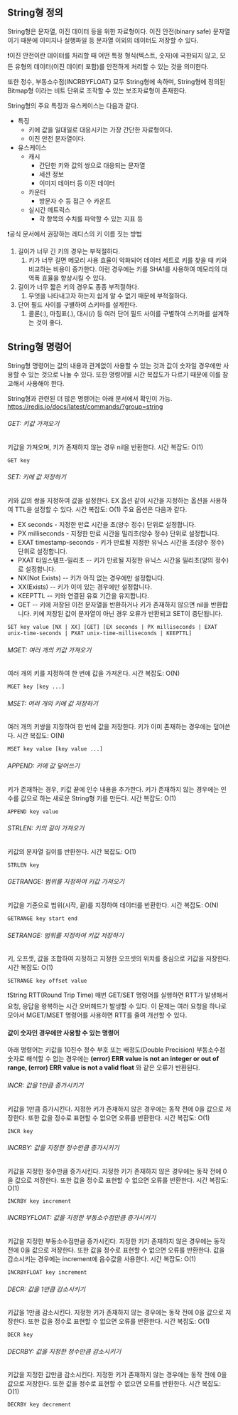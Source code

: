 ## String형 정의
String형은 문자열, 이진 데이터 등을 위한 자료형이다. 이진 안전(binary safe) 문자열이기 때문에 이미지나 실행파일 등 문자열 이외의 데이터도 저장할 수 있다. 

❗️이진 안전이란 데이터를 처리할 때 어떤 특정 형식(텍스트, 숫자)에 국한되지 않고, 모든 유형의 데이터(이진 데이터 포함)를 안전하게 처리할 수 있는 것을 의미한다.

또한 정수, 부동소수점(INCRBYFLOAT) 모두 String형에 속하며, String형에 정의된 Bitmap형 이라는 비트 단위로 조작할 수 있는 보조자료형이 존재한다. 

String형의 주요 특징과 유스케이스는 다음과 같다.
- 특징
	- 키에 값을 일대일로 대응시키는 가장 간단한 자료형이다.
	- 이진 안전 문자열이다.
- 유스케이스
	- 캐시
		- 간단한 키와 값의 쌍으로 대응되는 문자열
		- 세션 정보
		- 이미지 데이터 등 이진 데이터
	- 카운터
		- 방문자 수 등 접근 수 카운트
	- 실시간 메트릭스
		- 각 항목의 수치를 파악할 수 있는 지표 등

❗️공식 문서에서 권장하는 레디스의 키 이름 짓는 방법
1. 길이가 너무 긴 키의 경우는 부적절하다.
	1. 키가 너무 길면 메모리 사용 효율이 악화되어 데이터 세트로 키를 찾을 때 키와 비교하는 비용이 증가한다. 이런 경우에는 키를 SHA1를 사용하여 메모리의 대역폭 효율을 향상시킬 수 있다.
2. 길이가 너무 짧은 키의 경우도 종종 부적절하다.
	1. 무엇을 나타내고자 하는지 쉽게 알 수 없기 때문에 부적절하다.
3. 단어 필드 사이를 구별하여 스키마를 설계한다.
	1. 콜론(:), 마침표(.), 대시(/) 등 여러 단어 필드 사이를 구별하여 스키마를 설계하는 것이 좋다.
## String형 명렁어
String형 명령어는 값의 내용과 관계없이 사용할 수 있는 것과 값이 숫자일 경우에만 사용할 수 있는 것으로 나눌 수 있다. 또한 명령어별 시간 복잡도가 다르기 때문에 이를 참고해서 사용해야 한다.

String형과 관련된 더 많은 명령어는 아래 문서에서 확인이 가능.
https://redis.io/docs/latest/commands/?group=string
###### GET: 키값 가져오기
키값을 가져오며, 키가 존재하지 않는 경우 nil을 반환한다.
시간 복잡도: O(1)
```redis
GET key
```
###### SET: 키에 값 저장하기
키와 값의 쌍을 지정하여 값을 설정한다.
EX 옵션 같이 시간을 지정하는 옵션을 사용하여 TTL을 설정할 수 있다. 
시간 복잡도: O(1)
주요 옵션은 다음과 같다.
- EX seconds - 지정한 만료 시간을 초(양수 정수) 단위로 설정합니다. 
- PX milliseconds - 지정한 만료 시간을 밀리초(양수 정수) 단위로 설정합니다. 
- EXAT timestamp-seconds - 키가 만료될 지정한 유닉스 시간을 초(양수 정수) 단위로 설정합니다.  
- PXAT 타임스탬프-밀리초 -- 키가 만료될 지정한 유닉스 시간을 밀리초(양의 정수)로 설정합니다. 
- NX(Not Exists) -- 키가 아직 없는 경우에만 설정합니다. 
- XX(Exists) -- 키가 이미 있는 경우에만 설정합니다. 
- KEEPTTL -- 키와 연결된 유효 기간을 유지합니다. 
- GET -- 키에 저장된 이전 문자열을 반환하거나 키가 존재하지 않으면 nil을 반환합니다. 키에 저장된 값이 문자열이 아닌 경우 오류가 반환되고 SET이 중단됩니다.
```redis
SET key value [NX | XX] [GET] [EX seconds | PX milliseconds | EXAT unix-time-seconds | PXAT unix-time-milliseconds | KEEPTTL]
```
###### MGET: 여러 개의 키값 가져오기
여러 개의 키를 지정하여 한 번에 값을 가져온다.
시간 복잡도: O(N)
```redis
MGET key [key ...]
```
###### MSET: 여러 개의 키에 값 저장하기
여러 개의 키쌍을 지정하여 한 번에 값을 저장한다. 키가 이미 존재하는 경우에는 덮어쓴다. 
시간 복잡도: O(N)
```redis
MSET key value [key value ...]
```
###### APPEND: 키에 값 덮어쓰기
키가 존재하는 경우, 키값 끝에 인수 내용을 추가한다. 키가 존재하지 않는 경우에는 인수를 값으로 하는 새로운 String형 키를 만든다. 
시간 복잡도: O(1)
```redis
APPEND key value
```
###### STRLEN: 키의 길이 가져오기
키값의 문자열 길이를 반환한다.
시간 복잡도: O(1)
```redis
STRLEN key
```
###### GETRANGE: 범위를 지정하여 키값 가져오기
키값을 기준으로 범위(시작, 끝)를 지정하여 데이터를 반환한다.
시간 복잡도: O(N)
```redis
GETRANGE key start end
```
###### SETRANGE: 범위를 지정하여 키값 저장하기
키, 오프셋, 값을 조합하여 지정하고 지정한 오프셋의 위치를 중심으로 키값을 저장한다.
시간 복잡도: O(1)
```redis
SETRANGE key offset value
```

❗️String RTT(Round Trip Time)
매번 GET/SET 명령어를 실행하면 RTT가 발생해서 요청, 응답을 왕복하는 시간 오버헤드가 발생할 수 있다.
이 문제는 여러 요청을 하나로 모아서 MGET/MSET 명령어를 사용하면 RTT를 줄여 개선할 수 있다.
#### 값이 숫자인 경우에만 사용할 수 있는 명령어
아래 명령어는 키값을 10진수 정수 부호 또는 배정도(Double Precision) 부동소수점 숫자로 해석할 수 없는 경우에는 **(error) ERR value is not an integer or out of range, (error) ERR value is not a valid float** 와 같은 오류가 반환된다.
###### INCR: 값을 1만큼 증가시키기
키값을 1만큼 증가시킨다. 지정한 키가 존재하지 않은 경우에는 동작 전에 0을 값으로 저장한다. 또한 값을 정수로 표현할 수 없으면 오류를 반환한다.
시간 복잡도: O(1)
```redis
INCR key
```
###### INCRBY: 값을 지정한 정수만큼 증가시키기
키값을 지정한 정수만큼 증가시킨다. 지정한 키가 존재하지 않은 경우에는 동작 전에 0을 값으로 저장한다. 또한 값을 정수로 표현할 수 없으면 오류를 반환한다.
시간 복잡도: O(1)
```redis
INCRBY key increment
```
###### INCRBYFLOAT: 값을 지정한 부동소수점만큼 증가시키기
키값을 지정한 부동소수점만큼 증가시킨다. 지정한 키가 존재하지 않은 경우에는 동작 전에 0을 값으로 저장한다. 또한 값을 정수로 표현할 수 없으면 오류를 반환한다. 값을 감소시키는 경우에는 increment에 음수값을 사용한다.
시간 복잡도: O(1)
```redis
INCRBYFLOAT key increment
```
###### DECR: 값을 1만큼 감소시키기
키값을 1만큼 감소시킨다. 지정한 키가 존재하지 않는 경우에는 동작 전에 0을 값으로 저장한다. 또한 값을 정수로 표현할 수 없으면 오류를 반환한다.
시간 복잡도: O(1)
```redis
DECR key
```
###### DECRBY: 값을 지정한 정수만큼 감소시키기
키값을 지정한 값만큼 감소시킨다. 지정한 키가 존재하지 않는 경우에는 동작 전에 0을 값으로 저장한다. 또한 값을 정수로 표현할 수 없으면 오류를 반환한다.
시간 복잡도: O(1)
```redis
DECRBY key decrement
```
